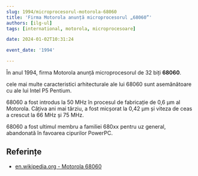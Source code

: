 ```yaml
---
slug: 1994/microprocesorul-motorola-68060
title: 'Firma Motorola anunță microprocesorul „68060”'
authors: [ilg-ul]
tags: [international, motorola, microprocesoare]

date: 2024-01-02T10:31:24

event_date: '1994'

---
```


În anul 1994, firma Motorola anunță microprocesorul
de 32 biți **68060**.

<!-- truncate -->

cele mai multe caracteristici arhitecturale ale lui 68060 sunt
asemănătoare cu ale lui Intel P5 Pentium.

68060 a fost introdus la 50 MHz în procesul de fabricație de
0,6 µm al Motorola. Câțiva ani mai târziu, a fost micșorat
la 0,42 µm și viteza de ceas a crescut la 66 MHz și 75 MHz.

68060 a fost ultimul membru a familiei 680xx pentru uz general,
abandonată în favoarea cipurilor PowerPC.

## Referințe

- [en.wikipedia.org - Motorola 68060](https://en.wikipedia.org/wiki/Motorola_68060)
